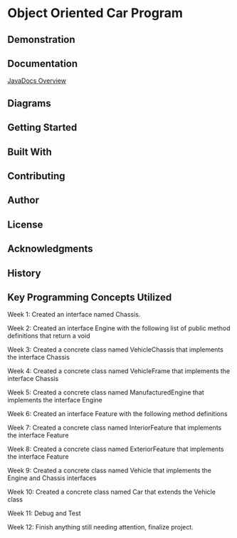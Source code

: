 # Object Oriented Car Program


## Demonstration


## Documentation
[JavaDocs Overview](https://slamont3134.github.io/Seans_Car_Project/)

## Diagrams


## Getting Started


## Built With


## Contributing


## Author


## License


## Acknowledgments


## History


## Key Programming Concepts Utilized

Week 1: Created an interface named  Chassis.

Week 2: Created an interface Engine with the following list of public method definitions that return a void

Week 3: Created a concrete class named VehicleChassis that implements the interface Chassis

Week 4: Created a concrete class named VehicleFrame that implements the interface Chassis

Week 5: Created a concrete class named ManufacturedEngine that implements the interface Engine

Week 6: Created an interface Feature with the following method definitions

Week 7: Created a concrete class named InteriorFeature that implements the interface Feature

Week 8: Created a concrete class named ExteriorFeature that implements the interface Feature

Week 9: Created a concrete class named Vehicle that implements the Engine and Chassis interfaces

Week 10: Created a concrete class named Car that extends the Vehicle class

Week 11: Debug and Test

Week 12: Finish anything still needing attention, finalize project.
